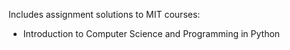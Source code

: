 Includes assignment solutions to MIT courses:  
 - Introduction to Computer Science and Programming in Python 

